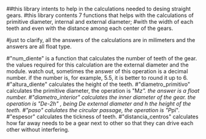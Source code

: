 ##this library intents to help in the calculations needed to desing straight gears.
#this library contents 7 functions that helps with the calculations of primitive diameter, internal and external diameter;
#with the width of each teeth and even with the distance among each center of the gears.

#just to clarify, all the answers of the calculations are in milimeters and the answers are all float type.

#"num_diente" is a function that calculates the number of teeth of the gear. the values required for this calculation are
the external diameter and the module. watch out, sometimes the answer of this operation is a decimal number. if the number is,
for example, 5.5, it is better to round it up to 6. 
#"altura_diente" calculates the height of the teeth.
#"diametro_primitivo" calculates the primitive diameter, the operation is "M*z". the answer is a float number.
#"diametro_interior" calculates the inner diameter of the gear. the operation is "De-2h" , being De external diameter and
h the height of the teeth.
#"paso" calulates the circular passage, the operation is "P*pi".
#"espesor" calculates the tickness of teeth. 
#"distancia_centros" calculates how far away needs to be a gear next to other so that they can drive each other without
interfering. 
